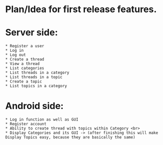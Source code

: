 # Plan/Idea for first release features.

# Server side: 
    * Register a user
    * Log in
    * Log out
    * Create a thread
    * View a thread
    * List categories
    * List threads in a category
    * List threads in a topic
    * Create a topic
    * List topics in a category
    
# Android side:  
    * Log in function as well as GUI
    * Register account
    * Ability to create thread with topics within Category <br>
    * Display Categories and its GUI -> (after finishing this will make Display Topics easy, because they are basically the same)
